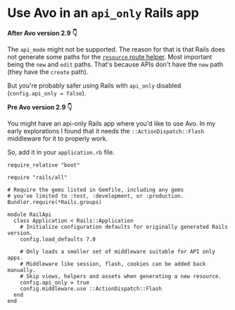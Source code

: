# Use Avo in an `api_only` Rails app

**After Avo version 2.9 👇**

The `api_mode` might not be supported. The reason for that is that Rails does not generate some paths for the [`resource` route helper](https://guides.rubyonrails.org/routing.html#resource-routing-the-rails-default). Most important being the `new` and `edit` paths. That's because APIs don't have the `new` path (they have the `create` path).

But you're probably safer using Rails with `api_only` disabled (`config.api_only = false`).

**Pre Avo version 2.9 👇**

You might have an api-only Rails app where you'd like to use Avo. In my early explorations I found that it needs the `::ActionDispatch::Flash` middleware for it to properly work.

So, add it in your `application.rb` file.

```ruby{18}
require_relative "boot"

require "rails/all"

# Require the gems listed in Gemfile, including any gems
# you've limited to :test, :development, or :production.
Bundler.require(*Rails.groups)

module RailApi
  class Application < Rails::Application
    # Initialize configuration defaults for originally generated Rails version.
    config.load_defaults 7.0

    # Only loads a smaller set of middleware suitable for API only apps.
    # Middleware like session, flash, cookies can be added back manually.
    # Skip views, helpers and assets when generating a new resource.
    config.api_only = true
    config.middleware.use ::ActionDispatch::Flash
  end
end
```

